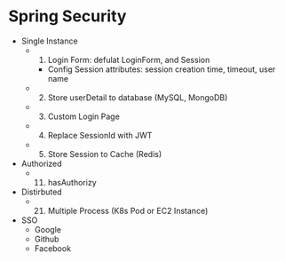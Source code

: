 


# Spring Security

- Single Instance
    - 01. Login Form: defulat LoginForm, and Session
        - Config Session attributes: session creation time, timeout, user name
    - 02. Store userDetail to database (MySQL, MongoDB)
    - 03. Custom Login Page
    - 04. Replace SessionId with JWT
    - 05. Store Session to Cache (Redis)
- Authorized
    - 11. hasAuthorizy
- Distirbuted
    - 21. Multiple Process (K8s Pod or EC2 Instance)
- SSO
    - Google
    - Github
    - Facebook


